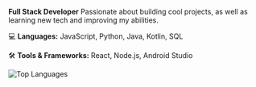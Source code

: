 **Full Stack Developer**
Passionate about building cool projects, as well as learning new tech and improving my abilities.  

💻 **Languages:** JavaScript, Python, Java, Kotlin, SQL

🛠 **Tools & Frameworks:** React, Node.js, Android Studio

![Top Languages](https://github-readme-stats.vercel.app/api/top-langs/?username=matthewyoung94&layout=compact&theme=radical)
